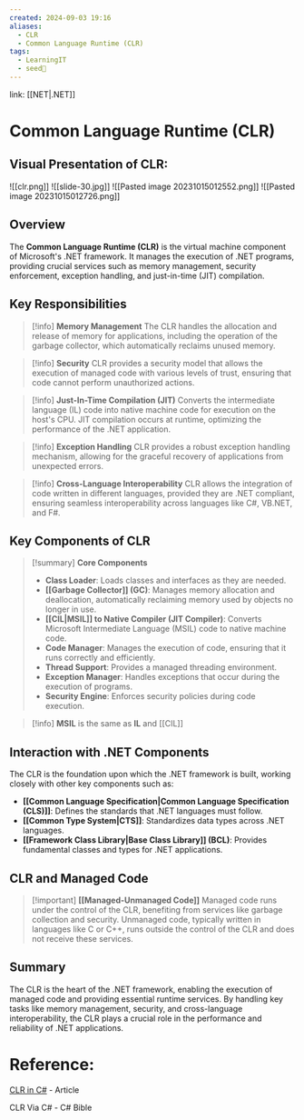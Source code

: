 ```yaml
---
created: 2024-09-03 19:16
aliases:
  - CLR
  - Common Language Runtime (CLR)
tags:
  - LearningIT
  - seed🌱
---
```



link: [[NET|.NET]]

# Common Language Runtime (CLR)
## Visual Presentation of CLR:
![[clr.png]]
![[slide-30.jpg]]
![[Pasted image 20231015012552.png]]
![[Pasted image 20231015012726.png]]

## Overview

The **Common Language Runtime (CLR)** is the virtual machine component of Microsoft's .NET framework. It manages the execution of .NET programs, providing crucial services such as memory management, security enforcement, exception handling, and just-in-time (JIT) compilation.

## Key Responsibilities

> [!info] **Memory Management**
> The CLR handles the allocation and release of memory for applications, including the operation of the garbage collector, which automatically reclaims unused memory.

> [!info] **Security**
> CLR provides a security model that allows the execution of managed code with various levels of trust, ensuring that code cannot perform unauthorized actions.

> [!info] **Just-In-Time Compilation (JIT)**
> Converts the intermediate language (IL) code into native machine code for execution on the host's CPU. JIT compilation occurs at runtime, optimizing the performance of the .NET application.

> [!info] **Exception Handling**
> CLR provides a robust exception handling mechanism, allowing for the graceful recovery of applications from unexpected errors.

> [!info] **Cross-Language Interoperability**
> CLR allows the integration of code written in different languages, provided they are .NET compliant, ensuring seamless interoperability across languages like C#, VB.NET, and F#.

## Key Components of CLR

> [!summary] **Core Components**
> - **Class Loader**: Loads classes and interfaces as they are needed.
> - **[[Garbage Collector]] (GC)**: Manages memory allocation and deallocation, automatically reclaiming memory used by objects no longer in use.
> - **[[CIL|MSIL]] to Native Compiler (JIT Compiler)**: Converts Microsoft Intermediate Language (MSIL) code to native machine code.
> - **Code Manager**: Manages the execution of code, ensuring that it runs correctly and efficiently.
> - **Thread Support**: Provides a managed threading environment.
> - **Exception Manager**: Handles exceptions that occur during the execution of programs.
> - **Security Engine**: Enforces security policies during code execution.

> [!info]
> **MSIL** is the same as **IL** and [[CIL]]

## Interaction with .NET Components

The CLR is the foundation upon which the .NET framework is built, working closely with other key components such as:

- **[[Common Language Specification|Common Language Specification (CLS)]]**: Defines the standards that .NET languages must follow.
- **[[Common Type System|CTS]]**: Standardizes data types across .NET languages.
- **[[Framework Class Library|Base Class Library]] (BCL)**: Provides fundamental classes and types for .NET applications.

## CLR and Managed Code

> [!important] **[[Managed-Unmanaged Code]]**
> Managed code runs under the control of the CLR, benefiting from services like garbage collection and security. Unmanaged code, typically written in languages like C or C++, runs outside the control of the CLR and does not receive these services.

## Summary

The CLR is the heart of the .NET framework, enabling the execution of managed code and providing essential runtime services. By handling key tasks like memory management, security, and cross-language interoperability, the CLR plays a crucial role in the performance and reliability of .NET applications.

# Reference:
[CLR in C#](https://www.geeksforgeeks.org/common-language-runtime-clr-in-c-sharp/) - Article

CLR Via C# - C# Bible
